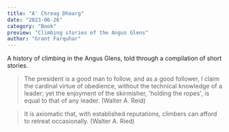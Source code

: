 ```yaml
---
title: "A' Chreag Dhearg"
date: "2023-06-26"
category: "Book"
preview: "Climbing stories of the Angus Glens"
author: "Grant Farquhar"
---
```


A history of climbing in the Angus Glens, told through a compilation of short stories.

> The president is a good man to follow, and as a good follower, I claim the cardinal virtue of obedience, without the technical knowledge of a leader; yet the enjoyment of the skirmisher, 'holding the ropes', is equal to that of any leader. (Walter A. Reid)

> It is axiomatic that, with established reputations, climbers can afford to retreat occasionally. (Walter A. Ried)
